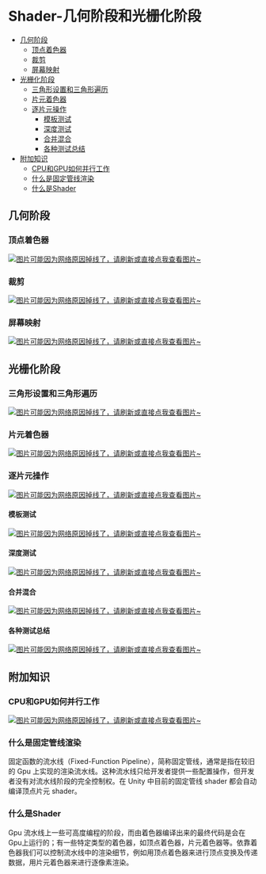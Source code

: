 # Shader-几何阶段和光栅化阶段

  - [几何阶段](#%E5%87%A0%E4%BD%95%E9%98%B6%E6%AE%B5)
    - [顶点着色器](#%E9%A1%B6%E7%82%B9%E7%9D%80%E8%89%B2%E5%99%A8)
    - [裁剪](#%E8%A3%81%E5%89%AA)
    - [屏幕映射](#%E5%B1%8F%E5%B9%95%E6%98%A0%E5%B0%84)
  - [光栅化阶段](#%E5%85%89%E6%A0%85%E5%8C%96%E9%98%B6%E6%AE%B5)
    - [三角形设置和三角形遍历](#%E4%B8%89%E8%A7%92%E5%BD%A2%E8%AE%BE%E7%BD%AE%E5%92%8C%E4%B8%89%E8%A7%92%E5%BD%A2%E9%81%8D%E5%8E%86)
    - [片元着色器](#%E7%89%87%E5%85%83%E7%9D%80%E8%89%B2%E5%99%A8)
    - [逐片元操作](#%E9%80%90%E7%89%87%E5%85%83%E6%93%8D%E4%BD%9C)
      - [模板测试](#%E6%A8%A1%E6%9D%BF%E6%B5%8B%E8%AF%95)
      - [深度测试](#%E6%B7%B1%E5%BA%A6%E6%B5%8B%E8%AF%95)
      - [合并混合](#%E5%90%88%E5%B9%B6%E6%B7%B7%E5%90%88)
      - [各种测试总结](#%E5%90%84%E7%A7%8D%E6%B5%8B%E8%AF%95%E6%80%BB%E7%BB%93)
  - [附加知识](#%E9%99%84%E5%8A%A0%E7%9F%A5%E8%AF%86)
    - [CPU和GPU如何并行工作](#cpu%E5%92%8Cgpu%E5%A6%82%E4%BD%95%E5%B9%B6%E8%A1%8C%E5%B7%A5%E4%BD%9C)
    - [什么是固定管线渲染](#%E4%BB%80%E4%B9%88%E6%98%AF%E5%9B%BA%E5%AE%9A%E7%AE%A1%E7%BA%BF%E6%B8%B2%E6%9F%93)
    - [什么是Shader](#%E4%BB%80%E4%B9%88%E6%98%AFshader)

## 几何阶段
### 顶点着色器
[![图片可能因为网络原因掉线了，请刷新或直接点我查看图片~](https://cdn.jsdelivr.net/gh/ylsislove/image-home/test/20210427025237.png)](https://cdn.jsdelivr.net/gh/ylsislove/image-home/test/20210427025237.png)

### 裁剪
[![图片可能因为网络原因掉线了，请刷新或直接点我查看图片~](https://cdn.jsdelivr.net/gh/ylsislove/image-home/test/20210427025505.png)](https://cdn.jsdelivr.net/gh/ylsislove/image-home/test/20210427025505.png)

### 屏幕映射
[![图片可能因为网络原因掉线了，请刷新或直接点我查看图片~](https://cdn.jsdelivr.net/gh/ylsislove/image-home/test/20210427025645.png)](https://cdn.jsdelivr.net/gh/ylsislove/image-home/test/20210427025645.png)

## 光栅化阶段
### 三角形设置和三角形遍历
[![图片可能因为网络原因掉线了，请刷新或直接点我查看图片~](https://cdn.jsdelivr.net/gh/ylsislove/image-home/test/20210427030030.png)](https://cdn.jsdelivr.net/gh/ylsislove/image-home/test/20210427030030.png)

### 片元着色器
[![图片可能因为网络原因掉线了，请刷新或直接点我查看图片~](https://cdn.jsdelivr.net/gh/ylsislove/image-home/test/20210427030735.png)](https://cdn.jsdelivr.net/gh/ylsislove/image-home/test/20210427030735.png)

### 逐片元操作
[![图片可能因为网络原因掉线了，请刷新或直接点我查看图片~](https://cdn.jsdelivr.net/gh/ylsislove/image-home/test/20210427031131.png)](https://cdn.jsdelivr.net/gh/ylsislove/image-home/test/20210427031131.png)

#### 模板测试
[![图片可能因为网络原因掉线了，请刷新或直接点我查看图片~](https://cdn.jsdelivr.net/gh/ylsislove/image-home/test/20210427031835.png)](https://cdn.jsdelivr.net/gh/ylsislove/image-home/test/20210427031835.png)

#### 深度测试
[![图片可能因为网络原因掉线了，请刷新或直接点我查看图片~](https://cdn.jsdelivr.net/gh/ylsislove/image-home/test/20210427031924.png)](https://cdn.jsdelivr.net/gh/ylsislove/image-home/test/20210427031924.png)

#### 合并混合
[![图片可能因为网络原因掉线了，请刷新或直接点我查看图片~](https://cdn.jsdelivr.net/gh/ylsislove/image-home/test/20210427032515.png)](https://cdn.jsdelivr.net/gh/ylsislove/image-home/test/20210427032515.png)

#### 各种测试总结
[![图片可能因为网络原因掉线了，请刷新或直接点我查看图片~](https://cdn.jsdelivr.net/gh/ylsislove/image-home/test/20210427033118.png)](https://cdn.jsdelivr.net/gh/ylsislove/image-home/test/20210427033118.png)

## 附加知识
### CPU和GPU如何并行工作
[![图片可能因为网络原因掉线了，请刷新或直接点我查看图片~](https://cdn.jsdelivr.net/gh/ylsislove/image-home/test/20210427034243.png)](https://cdn.jsdelivr.net/gh/ylsislove/image-home/test/20210427034243.png)

### 什么是固定管线渲染
固定函数的流水线（Fixed-Function Pipeline），简称固定管线，通常是指在较旧的 Gpu 上实现的渲染流水线。这种流水线只给开发者提供一些配置操作，但开发者没有对流水线阶段的完全控制权。在 Unity 中目前的固定管线 shader 都会自动编译顶点片元 shader。

### 什么是Shader
Gpu 流水线上一些可高度编程的阶段，而由着色器编译出来的最终代码是会在Gpu上运行的；有一些特定类型的着色器，如顶点着色器，片元着色器等。依靠着色器我们可以控制流水线中的渲染细节，例如用顶点着色器来进行顶点变换及传递数据，用片元着色器来进行逐像素渲染。
